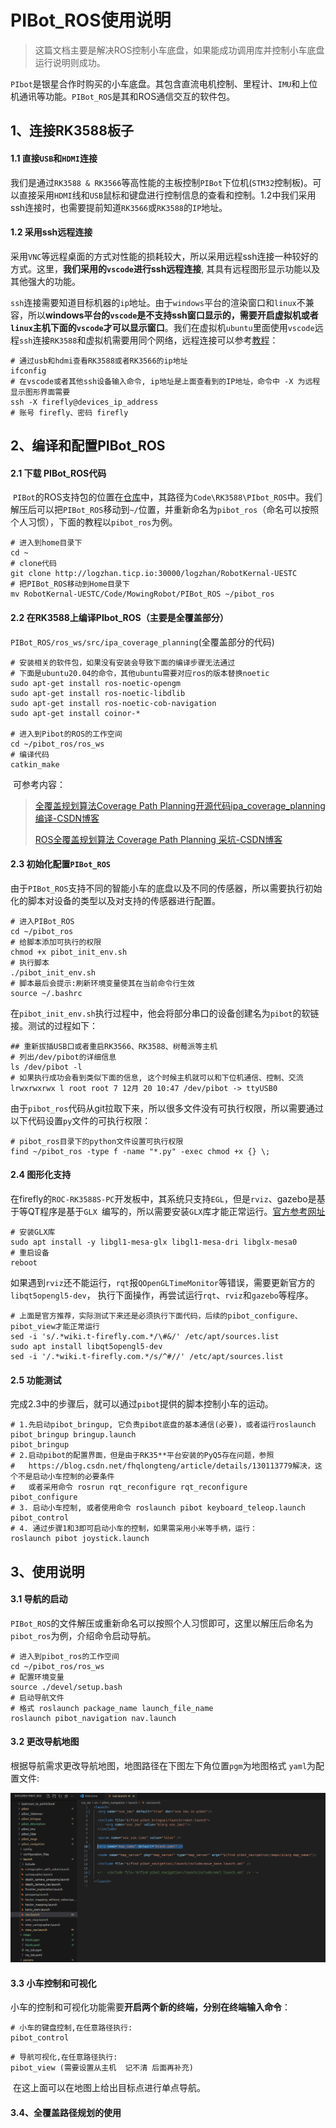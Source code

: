 # PIBot_ROS使用说明

> 这篇文档主要是解决ROS控制小车底盘，如果能成功调用库并控制小车底盘运行说明则成功。

​		`PIbot`是银星合作时购买的小车底盘。其包含直流电机控制、里程计、`IMU`和上位机通讯等功能。`PIBot_ROS`是其和ROS通信交互的软件包。

## 1、连接RK3588板子

#### 1.1 直接`USB`和`HDMI`连接

​		我们是通过`RK3588 & RK3566`等高性能的主板控制`PIBot`下位机(`STM32`控制板)。可以直接采用`HDMI`线和`USB`鼠标和键盘进行控制信息的查看和控制。1.2中我们采用ssh连接时，也需要提前知道`RK3566`或`RK3588`的`IP`地址。

#### 1.2 采用ssh远程连接		

​		采用`VNC`等远程桌面的方式对性能的损耗较大，所以采用远程ssh连接一种较好的方式。这里，**我们采用的`vscode`进行ssh远程连接**, 其具有远程图形显示功能以及其他强大的功能。

​		`ssh`连接需要知道目标机器的`ip`地址。由于`windows`平台的渲染窗口和`linux`不兼容，所以**windows平台的`vscode`是不支持ssh窗口显示的，需要开启虚拟机或者`linux`主机下面的`vscode`才可以显示窗口**。我们在虚拟机`ubuntu`里面使用`vscode`远程`ssh`连接`RK3588`和虚拟机需要用同个网络，远程连接可以参考[教程](http://www.autolabor.com.cn/book/ROSTutorials/di-9-zhang-ji-qi-ren-dao-822a28-shi-4f5329/92-vscodeyuan-cheng-kai-fa.html)：

```shell
# 通过usb和hdmi查看RK3588或者RK3566的ip地址
ifconfig
# 在vscode或者其他ssh设备输入命令, ip地址是上面查看到的IP地址，命令中 -X 为远程显示图形界面需要
ssh -X firefly@devices_ip_address
# 账号 firefly、密码 firefly
```


## 2、编译和配置PIBot_ROS

#### 2.1 下载 PIBot_ROS代码

​		`PIBot`的ROS支持包的位置在[仓库]([RobotKernal-UESTC](http://logzhan.ticp.io:30000/logzhan/RobotKernal-UESTC))中，其路径为`Code\RK3588\PIbot_ROS`中。我们解压后可以把`PIBot_ROS`移动到`~/`位置，并重新命名为`pibot_ros`（命名可以按照个人习惯），下面的教程以`pibot_ros`为例。

```shell
# 进入到home目录下
cd ~
# clone代码
git clone http://logzhan.ticp.io:30000/logzhan/RobotKernal-UESTC
# 把PIBot_ROS移动到Home目录下
mv RobotKernal-UESTC/Code/MowingRobot/PIBot_ROS ~/pibot_ros
```

#### 2.2 在RK3588上编译PIbot_ROS（主要是全覆盖部分）

​		`PIBot_ROS/ros_ws/src/ipa_coverage_planning`(全覆盖部分的代码)

```shell
# 安装相关的软件包，如果没有安装会导致下面的编译步骤无法通过
# 下面是ubuntu20.04的命令，其他ubuntu需要对应ros的版本替换noetic
sudo apt-get install ros-noetic-opengm
sudo apt-get install ros-noetic-libdlib
sudo apt-get install ros-noetic-cob-navigation
sudo apt-get install coinor-*

# 进入到Pibot的ROS的工作空间
cd ~/pibot_ros/ros_ws
# 编译代码
catkin_make
```

​		可参考内容：

> [全覆盖规划算法Coverage Path Planning开源代码ipa_coverage_planning编译-CSDN博客](https://blog.csdn.net/ktigerhero3/article/details/121562049)
>
> [ROS全覆盖规划算法 Coverage Path Planning 采坑-CSDN博客](https://blog.csdn.net/weixin_42179076/article/details/121164350)

#### 2.3 初始化配置`PIBot_ROS`

​		由于`PIBot_ROS`支持不同的智能小车的底盘以及不同的传感器，所以需要执行初始化的脚本对设备的类型以及对支持的传感器进行配置。

```shell
# 进入PIBot_ROS
cd ~/pibot_ros
# 给脚本添加可执行的权限
chmod +x pibot_init_env.sh
# 执行脚本
./pibot_init_env.sh
# 脚本最后会提示:刷新环境变量使其在当前命令行生效
source ~/.bashrc
```

​		在`pibot_init_env.sh`执行过程中，他会将部分串口的设备创建名为`pibot`的软链接。测试的过程如下：

```shell
## 重新拔插USB口或者重启RK3566、RK3588、树莓派等主机
# 列出/dev/pibot的详细信息
ls /dev/pibot -l
# 如果执行成功会看到类似下面的信息, 这个时候主机就可以和下位机通信、控制、交流
lrwxrwxrwx l root root 7 12月 20 10:47 /dev/pibot -> ttyUSB0
```

​		由于`pibot_ros`代码从git拉取下来，所以很多文件没有可执行权限，所以需要通过以下代码设置`py`文件的可执行权限：

```shell
# pibot_ros目录下的python文件设置可执行权限
find ~/pibot_ros -type f -name "*.py" -exec chmod +x {} \;
```

#### 2.4 图形化支持

​		在firefly的`ROC-RK3588S-PC`开发板中，其系统只支持`EGL`，但是`rviz`、gazebo是基于等QT程序是基于`GLX `编写的，所以需要安装`GLX`库才能正常运行。[官方参考网址](https://wiki.t-firefly.com/zh_CN/Firefly-Linux-Guide/first_use.html#ros-zhi-chi)

```shell
# 安装GLX库
sudo apt install -y libgl1-mesa-glx libgl1-mesa-dri libglx-mesa0
# 重启设备
reboot
```

​		如果遇到`rviz`还不能运行，`rqt`报`QOpenGLTimeMonitor`等错误，需要更新官方的`libqt5opengl5-dev`， 执行下面操作，再尝试运行`rqt`、`rviz`和`gazebo`等程序。

```shell
# 上面是官方推荐，实际测试下来还是必须执行下面代码，后续的pibot_configure、pibot_view才能正常运行
sed -i 's/.*wiki.t-firefly.com.*/\#&/' /etc/apt/sources.list
sudo apt install libqt5opengl5-dev
sed -i '/.*wiki.t-firefly.com.*/s/^#//' /etc/apt/sources.list
```

#### 2.5 功能测试

​		完成2.3中的步骤后，就可以通过`pibot`提供的脚本控制小车的运动。

```shell
# 1.先启动pibot_bringup, 它负责pibot底盘的基本通信(必要)，或者运行roslaunch pibot_bringup bringup.launch
pibot_bringup
# 2.启动pibot的配置界面，但是由于RK35**平台安装的PyQ5存在问题，参照
#   https://blog.csdn.net/fhqlongteng/article/details/130113779解决，这个不是启动小车控制的必要条件
#   或者采用命令 rosrun rqt_reconfigure rqt_reconfigure
pibot_configure
# 3. 启动小车控制, 或者使用命令 roslaunch pibot keyboard_teleop.launch
pibot_control 
# 4. 通过步骤1和3即可启动小车的控制，如果需采用小米等手柄，运行：
roslaunch pibot joystick.launch
```

## 3、使用说明

#### 3.1 导航的启动

​		`PIBot_ROS`的文件解压或重新命名可以按照个人习惯即可，这里以解压后命名为`pibot_ros`为例，介绍命令启动导航。

```shell
# 进入到pibot_ros的工作空间
cd ~/pibot_ros/ros_ws
# 配置环境变量
source ./devel/setup.bash
# 启动导航文件
# 格式 roslaunch package_name launch_file_name
roslaunch pibot_navigation nav.launch
```

#### 3.2 更改导航地图

​		根据导航需求更改导航地图，地图路径在下图左下角位置`pgm`为地图格式 `yaml`为配置文件:

<img src=".\Image\2.PIbot-ROS安装-Fig1.png" alt="Untitled" style="zoom:80%;" />

#### 3.3 小车控制和可视化

​		小车的控制和可视化功能需要**开启两个新的终端，分别在终端输入命令**：

```shell
# 小车的键盘控制,在任意路径执行:
pibot_control
```

```shell
# 导航可视化,在任意路径执行:
pibot_view (需要设置从主机  记不清 后面再补充)
```

​		在这上面可以在地图上给出目标点进行单点导航。

#### 3.4、全覆盖路径规划的使用